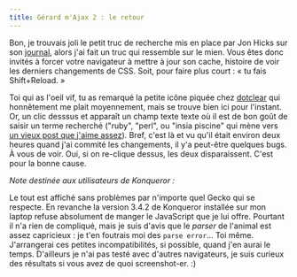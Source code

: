 ```yaml
---
title: Gérard m'Ajax 2 : le retour
---
```


Bon, je trouvais joli le petit truc de recherche mis en place par Jon Hicks
sur son [journal](http://www.hicksdesign.co.uk/journal/), alors j'ai fait un
truc qui ressemble sur le mien. Vous êtes donc invités à forcer votre
navigateur à mettre à jour son cache, histoire de voir les derniers
changements de CSS. Soit, pour faire plus court : « tu fais Shift+Reload. »

Toi qui as l'oeil vif, tu as remarqué la petite icône piquée chez
[dotclear](http://www.dotclear) qui honnêtement me plait moyennement, mais se
trouve bien ici pour l'instant. Or, un clic desssus et apparaît un champ texte
texte où il est de bon goût de saisir un terme recherché ("ruby", "perl", ou
"insia piscine" qui mène vers [un vieux post que j'aime
assez](http://wtf.cyprio.net/216#content)). Bref, c'est là et vu qu'il était
environ deux heures quand j'ai commité les changements, il y'a peut-être
quelques bugs. À vous de voir. Oui, si on re-clique dessus, les deux
disparaissent. C'est pour la bonne cause.

_Note destinée aux utilisateurs de Konqueror :_

Le tout est affiché sans problèmes par n'importe quel Gecko qui se respecte.
En revanche la version 3.4.2 de Konqueror installée sur mon laptop refuse
absolument de manger le JavaScript que je lui offre. Pourtant il n'a rien de
compliqué, mais je suis d'avis que le _parser_ de l'animal est assez
capricieux : je t'en foutrais moi des `parse error`... Toi même. J'arrangerai
ces petites incompatibilités, si possible, quand j'en aurai le temps.
D'ailleurs je n'ai pas testé avec d'autres navigateurs, je suis curieux des
résultats si vous avez de quoi screenshot-er. :)

